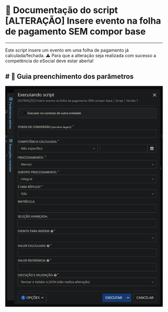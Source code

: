﻿# 📌 Documentação do script [ALTERAÇÃO] Insere evento na folha de pagamento SEM compor base
---
Este script insere um evento em uma folha de pagamento já calculada/fechada.
⚠️ Para que a alteração seja realizada com sucesso a competência do eSocial deve estar aberta!

﻿# 📑 Guia preenchimento dos parâmetros
---
![Parâmetros](../../../SCRIPTS/screenshots/Screenshot_1.png)
